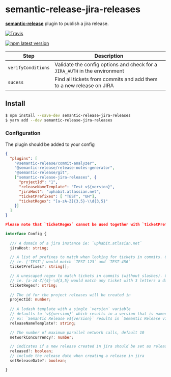 # semantic-release-jira-releases

[**semantic-release**](https://github.com/semantic-release/semantic-release) plugin to publish a jira release.

[![Travis](https://img.shields.io/travis/UpHabit/semantic-release-jira-releases.svg)](https://travis-ci.org/UpHabit/semantic-release-jira-releases)

[![npm latest version](https://img.shields.io/npm/v/semantic-release-jira-releases/latest.svg)](https://www.npmjs.com/package/semantic-release-jira-releases)


| Step               | Description                                                                                                                                   |
|--------------------|----------------------------------------------------------------------------|
| `verifyConditions` | Validate the config options and check for a `JIRA_AUTH` in the environment |
| `sucess`           | Find all tickets from commits and add them to a new release on JIRA        |

## Install

```bash
$ npm install --save-dev semantic-release-jira-releases
$ yarn add --dev semantic-release-jira-releases
```

### Configuration
The plugin should be added to your config
```json
{
  "plugins": [
    "@semantic-release/commit-analyzer",
    "@semantic-release/release-notes-generator",
    "@semantic-release/git",
    ["semantic-release-jira-releases", {
      "projectId": "1",
      "releaseNameTemplate": "Test v${version}",
      "jiraHost": "uphabit.atlassian.net",
      "ticketPrefixes": [ "TEST", "UH"],
      "ticketRegex": "[a-zA-Z]{3,5}-\\d{3,5}"
    }]
  ]
}

Please note that `ticketRegex` cannot be used together with `ticketPrefixes`.
```
```typescript
interface Config {
  
  /// A domain of a jira instance ie: `uphabit.atlasian.net`
  jiraHost: string;

  // A list of prefixes to match when looking for tickets in commits. Cannot be used together with ticketRegex.
  // ie. ['TEST'] would match `TEST-123` and `TEST-456`
  ticketPrefixes?: string[];

  // A unescaped regex to match tickets in commits (without slashes). Cannot be used together with ticketPrefixes.
  // ie. [a-zA-Z]{4}-\d{3,5} would match any ticket with 3 letters a dash and 3 to 5 numbers, such as `TEST-456`, `TEST-5643` and `TEST-56432`
  ticketRegex?: string;
  
  // The id for the project releases will be created in
  projectId: number;
  
  // A lodash template with a single `version` variable
  // defaults to `v${version}` which results in a version that is named like `v1.0.0`
  // ex: `Semantic Release v${version}` results in `Semantic Release v1.0.0`
  releaseNameTemplate?: string;

  // The number of maximum parallel network calls, default 10
  networkConcurrency?: number;

  // indicates if a new release created in jira should be set as released
  released?: boolean;
  // include the release date when creating a release in jira
  setReleaseDate?: boolean;

}
```
